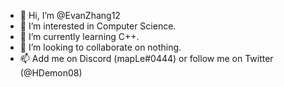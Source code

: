 - 👋 Hi, I’m @EvanZhang12
- 👀 I’m interested in Computer Science.
- 🌱 I’m currently learning C++.
- 💞️ I’m looking to collaborate on nothing.
- 📫 Add me on Discord (mapLe#0444) or follow me on Twitter (@HDemon08)

<!---
EvanZhang12/EvanZhang12 is a ✨ special ✨ repository because its `README.md` (this file) appears on your GitHub profile.
You can click the Preview link to take a look at your changes.
--->
